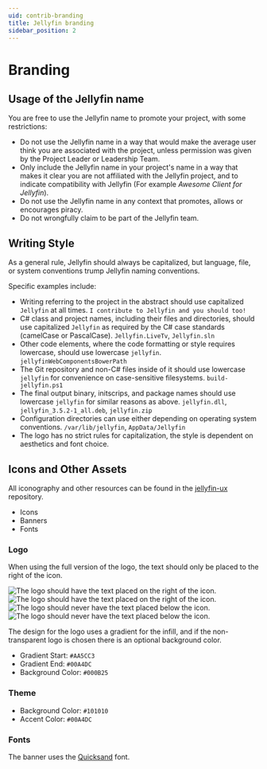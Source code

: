 ```yaml
---
uid: contrib-branding
title: Jellyfin branding
sidebar_position: 2
---
```


# Branding

## Usage of the Jellyfin name

You are free to use the Jellyfin name to promote your project, with some restrictions:

- Do not use the Jellyfin name in a way that would make the average user think you are associated with the project, unless permission was given by the Project Leader or Leadership Team.
- Only include the Jellyfin name in your project's name in a way that makes it clear you are not affiliated with the Jellyfin project, and to indicate compatibility with Jellyfin (For example _Awesome Client for Jellyfin_).
- Do not use the Jellyfin name in any context that promotes, allows or encourages piracy.
- Do not wrongfully claim to be part of the Jellyfin team.

## Writing Style

As a general rule, Jellyfin should always be capitalized, but language, file, or system conventions trump Jellyfin naming conventions.

Specific examples include:

- Writing referring to the project in the abstract should use capitalized `Jellyfin` at all times. `I contribute to Jellyfin and you should too!`
- C# class and project names, including their files and directories, should use capitalized `Jellyfin` as required by the C# case standards (camelCase or PascalCase). `Jellyfin.LiveTv`, `Jellyfin.sln`
- Other code elements, where the code formatting or style requires lowercase, should use lowercase `jellyfin`. `jellyfinWebComponentsBowerPath`
- The Git repository and non-C# files inside of it should use lowercase `jellyfin` for convenience on case-sensitive filesystems. `build-jellyfin.ps1`
- The final output binary, initscrips, and package names should use lowercase `jellyfin` for similar reasons as above. `jellyfin.dll`, `jellyfin_3.5.2-1_all.deb`, `jellyfin.zip`
- Configuration directories can use either depending on operating system conventions. `/var/lib/jellyfin`, `AppData/Jellyfin`
- The logo has no strict rules for capitalization, the style is dependent on aesthetics and font choice.

## Icons and Other Assets

All iconography and other resources can be found in the [jellyfin-ux](https://github.com/jellyfin/jellyfin-ux) repository.

- Icons
- Banners
- Fonts

### Logo

When using the full version of the logo, the text should only be placed to the right of the icon.

![The logo should have the text placed on the right of the icon.](/images/docs/branding-logo-yes-side.png#hidden--dark-mode)
![The logo should have the text placed on the right of the icon.](/images/docs/branding-logo-dark-theme-yes-side.png#hidden--light-mode)
![The logo should never have the text placed below the icon.](/images/docs/branding-logo-no-below.png#hidden--dark-mode)
![The logo should never have the text placed below the icon.](/images/docs/branding-logo-dark-theme-no-below.png#hidden--light-mode)

The design for the logo uses a gradient for the infill, and if the non-transparent logo is chosen there is an optional background color.

- Gradient Start: `#AA5CC3`
- Gradient End: `#00A4DC`
- Background Color: `#000B25`

### Theme

- Background Color: `#101010`
- Accent Color: `#00A4DC`

### Fonts

The banner uses the [Quicksand](https://fonts.google.com/specimen/Quicksand) font.

